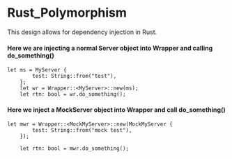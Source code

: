 # Rust_Polymorphism

This design allows for dependency injection in Rust.

#### Here we are injecting a normal Server object into Wrapper and calling do_something()

```
let ms = MyServer {
        test: String::from("test"),
    };
    let wr = Wrapper::<MyServer>::new(ms);
    let rtn: bool = wr.do_something();

```


#### Here we inject a MockServer object into Wrapper and call do_something()

```
let mwr = Wrapper::<MockMyServer>::new(MockMyServer {
        test: String::from("mock test"),
    });

    let rtn: bool = mwr.do_something();

```